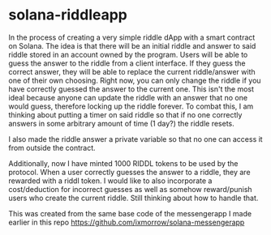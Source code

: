 # solana-riddleapp

In the process of creating a very simple riddle dApp with a smart contract on Solana. The idea is that there will be an initial riddle and answer to said riddle stored in an account owned by the program.
Users will be able to guess the answer to the riddle from a client interface. If they guess the correct answer, they will be able to replace the current riddle/answer with one of their own choosing.
Right now, you can only change the riddle if you have correctly guessed the answer to the current one. This isn't the most ideal because anyone can update the riddle with an answer that no one would guess, therefore locking up the riddle forever. To combat this, I am thinking about putting a timer on said riddle so that if no one correctly answers in some arbitrary amount of time (1 day?) the riddle resets.

I also made the riddle answer a private variable so that no one can access it from outside the contract.

Additionally, now I have minted 1000 RIDDL tokens to be used by the protocol. When a user correctly guesses the answer to a riddle, they are rewarded with a riddl token. I would like to also incorporate a cost/deduction for incorrect guesses as well as somehow reward/punish users who create the current riddle. Still thinking about how to handle that.


This was created from the same base code of the messengerapp I made earlier in this repo https://github.com/ixmorrow/solana-messengerapp
